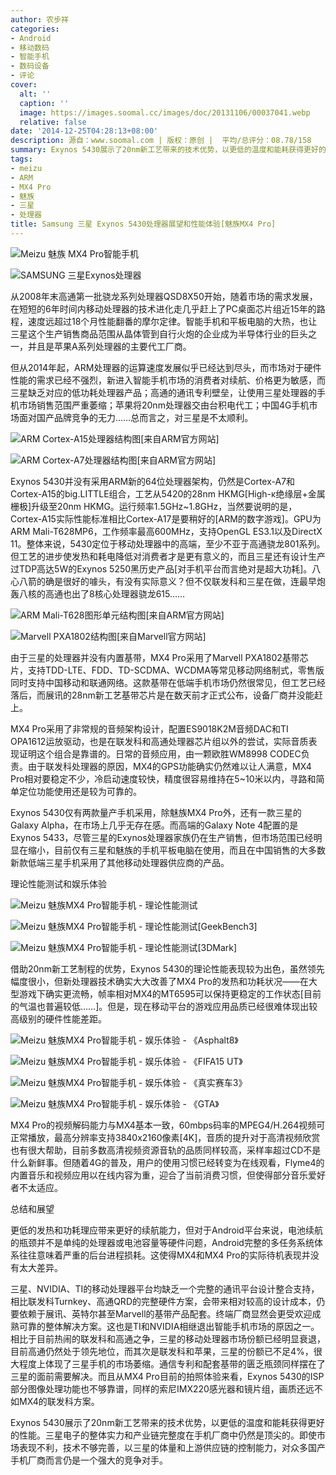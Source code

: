 ```yaml
---
author: 农步祥
categories:
- Android
- 移动数码
- 智能手机
- 数码设备
- 评论
cover:
  alt: ''
  caption: ''
  image: https://images.soomal.cc/images/doc/20131106/00037041.webp
  relative: false
date: '2014-12-25T04:28:13+08:00'
description: 源自：www.soomal.com | 版权：原创 |  平均/总评分：08.78/158
summary: Exynos 5430展示了20nm新工艺带来的技术优势，以更低的温度和能耗获得更好的性能。即使市场表现不利，技术不够完善，三星电子的整体实力和产业链完整度在手机厂商中仍然是顶尖的。
tags:
- meizu
- ARM
- MX4 Pro
- 魅族
- 三星
- 处理器
title: Samsung 三星 Exynos 5430处理器展望和性能体验[魅族MX4 Pro]
---
```


![Meizu 魅族 MX4 Pro智能手机](https://images.soomal.cc/images/doc/20141126/00047623_01.webp)



![SAMSUNG 三星Exynos处理器](https://images.soomal.cc/images/doc/20131106/00037041_01.webp)



从2008年末高通第一批骁龙系列处理器QSD8X50开始，随着市场的需求发展，在短短的6年时间内移动处理器的技术进化走几乎赶上了PC桌面芯片组近15年的路程，速度远超过18个月性能翻番的摩尔定律。智能手机和平板电脑的大热，也让三星这个生产销售商品范围从晶体管到自行火炮的企业成为半导体行业的巨头之一，并且是苹果A系列处理器的主要代工厂商。



但从2014年起，ARM处理器的运算速度发展似乎已经达到尽头，而市场对于硬件性能的需求已经不强烈，新进入智能手机市场的消费者对续航、价格更为敏感，而三星缺乏对应的低功耗处理器产品；高通的通讯专利壁垒，让使用三星处理器的手机市场销售范围严重萎缩；苹果将20nm处理器交由台积电代工；中国4G手机市场面对国产品牌竞争的无力……总而言之，对三星是不太顺利。



![ARM Cortex-A15处理器结构图[来自ARM官方网站]](https://images.soomal.cc/images/doc/20141225/00048177_01.webp)



![ARM Cortex-A7处理器结构图[来自ARM官方网站]](https://images.soomal.cc/images/doc/20141225/00048178_01.webp)



Exynos 5430并没有采用ARM新的64位处理器架构，仍然是Cortex-A7和Cortex-A15的big.LITTLE组合，工艺从5420的28nm HKMG[High-κ绝缘层+金属栅极]升级至20nm HKMG。运行频率1.5GHz~1.8GHz，当然要说明的是，Cortex-A15实际性能标准相比Cortex-A17是要稍好的[ARM的数字游戏]。GPU为ARM Mali-T628MP6，工作频率最高600MHz，支持OpenGL ES3.1以及DirectX 11。整体来说，5430定位于移动处理器中的高端，至少不亚于高通骁龙801系列。但工艺的进步使发热和耗电降低对消费者才是更有意义的，而且三星还有设计生产过TDP高达5W的Exynos 5250黑历史产品[对手机平台而言绝对是超大功耗]。八心八箭的确是很好的噱头，有没有实际意义？但不仅联发科和三星在做，连最早炮轰八核的高通也出了8核心处理器骁龙615……



![ARM Mali-T628图形单元结构图[来自ARM官方网站]](https://images.soomal.cc/images/doc/20141225/00048179_01.webp)



![Marvell PXA1802结构图[来自Marvell官方网站]](https://images.soomal.cc/images/doc/20141225/00048180_01.webp)



由于三星的处理器并没有内置基带，MX4 Pro采用了Marvell PXA1802基带芯片，支持TDD-LTE、FDD、TD-SCDMA、WCDMA等常见移动网络制式，零售版同时支持中国移动和联通网络。这款基带在低端手机市场仍然很常见，但工艺已经落后，而展讯的28nm新工艺基带芯片是在数天前才正式公布，设备厂商并没能赶上。



MX4 Pro采用了非常规的音频架构设计，配置ES9018K2M音频DAC和TI OPA1612运放驱动，也是在联发科和高通处理器芯片组以外的尝试，实际音质表现证明这个组合是靠谱的。日常的音频应用，由一颗欧胜WM8998 CODEC负责。由于联发科处理器的原因，MX4的GPS功能确实仍然难以让人满意，MX4 Pro相对要稳定不少，冷启动速度较快，精度很容易维持在5~10米以内，寻路和简单定位功能使用还是较为可靠的。



Exynos 5430仅有两款量产手机采用，除魅族MX4 Pro外，还有一款三星的Galaxy Alpha，在市场上几乎无存在感。而高端的Galaxy Note 4配置的是Exynos 5433，尽管三星的Exynos处理器家族仍在生产销售，但市场范围已经明显在缩小，目前仅有三星和魅族的手机平板电脑在使用，而且在中国销售的大多数新款低端三星手机采用了其他移动处理器供应商的产品。



理论性能测试和娱乐体验



![Meizu 魅族MX4 Pro智能手机 - 理论性能测试](https://images.soomal.cc/images/doc/20141225/00048181.webp)



![Meizu 魅族MX4 Pro智能手机 - 理论性能测试[GeekBench3]](https://images.soomal.cc/images/doc/20141225/00048182_01.webp)



![Meizu 魅族MX4 Pro智能手机 - 理论性能测试[3DMark]](https://images.soomal.cc/images/doc/20141225/00048183_01.webp)



借助20nm新工艺制程的优势，Exynos 5430的理论性能表现较为出色，虽然领先幅度很小，但新处理器技术确实大大改善了MX4 Pro的发热和功耗状况――在大型游戏下确实更流畅，帧率相对MX4的MT6595可以保持更稳定的工作状态[目前的气温也普遍较低……]。但是，现在移动平台的游戏应用品质已经很难体现出较高级别的硬件性能差距。



![Meizu 魅族MX4 Pro智能手机 - 娱乐体验 - 《Asphalt8》](https://images.soomal.cc/images/doc/20141225/00048184_01.webp)



![Meizu 魅族MX4 Pro智能手机 - 娱乐体验 - 《FIFA15 UT》](https://images.soomal.cc/images/doc/20141225/00048185_01.webp)



![Meizu 魅族MX4 Pro智能手机 - 娱乐体验 - 《真实赛车3》](https://images.soomal.cc/images/doc/20141225/00048186_01.webp)



![Meizu 魅族MX4 Pro智能手机 - 娱乐体验 - 《GTA》](https://images.soomal.cc/images/doc/20141225/00048187_01.webp)



MX4 Pro的视频解码能力与MX4基本一致，60mbps码率的MPEG4/H.264视频可正常播放，最高分辨率支持3840x2160像素[4K]，音质的提升对于高清视频欣赏也有很大帮助，目前多数高清视频资源音轨的品质同样较高，采样率超过CD不是什么新鲜事。但随着4G的普及，用户的使用习惯已经转变为在线观看，Flyme4的内置音乐和视频应用以在线内容为重，迎合了当前消费习惯，但使得部分音乐爱好者不太适应。



总结和展望



更低的发热和功耗理应带来更好的续航能力，但对于Android平台来说，电池续航的瓶颈并不是单纯的处理器或电池容量等硬件问题，Android完整的多任务系统体系往往意味着严重的后台进程损耗。这使得MX4和MX4 Pro的实际待机表现并没有太大差异。



三星、NVIDIA、TI的移动处理器平台均缺乏一个完整的通讯平台设计整合支持，相比联发科Turnkey、高通QRD的完整硬件方案，会带来相对较高的设计成本，仍要依赖于展讯、英特尔甚至Marvell的基带产品配套。终端厂商显然会更受欢迎成熟可靠的整体解决方案。这也是TI和NVIDIA相继退出智能手机市场的原因之一。相比于目前热闹的联发科和高通之争，三星的移动处理器市场份额已经明显衰退，目前高通仍然处于领先地位，而其次是联发科和苹果，三星的份额已不足4%，很大程度上体现了三星手机的市场萎缩。通信专利和配套基带的匮乏瓶颈同样摆在了三星的面前需要解决。而且从MX4 Pro目前的拍照体验来看，Exynos 5430的ISP部分图像处理功能也不够靠谱，同样的索尼IMX220感光器和镜片组，画质还远不如MX4的联发科方案。



Exynos 5430展示了20nm新工艺带来的技术优势，以更低的温度和能耗获得更好的性能。三星电子的整体实力和产业链完整度在手机厂商中仍然是顶尖的。即使市场表现不利，技术不够完善，以三星的体量和上游供应链的控制能力，对众多国产手机厂商而言仍是一个强大的竞争对手。
